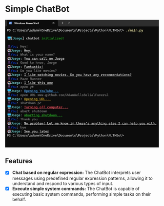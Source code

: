 # Simple ChatBot

<img src="./chatbot_showcase.jpg" alt="Chatbot Showcase" style="height:200px max-width: 100%;">

## Features
- [X] **Chat based on regular expression:** The ChatBot interprets user messages using predefined regular expression patterns, allowing it to understand and respond to various types of input.
- [X] **Execute simple system commands:** The ChatBot is capable of executing basic system commands, performing simple tasks on their behalf.

